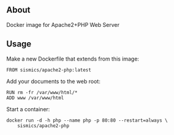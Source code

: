 ## About
Docker image for Apache2+PHP Web Server

## Usage

Make a new Dockerfile that extends from this image:
```
FROM sismics/apache2-php:latest
```

Add your documents to the web root:

```
RUN rm -fr /var/www/html/*
ADD www /var/www/html
```

Start a container:

```
docker run -d -h php --name php -p 80:80 --restart=always \
    sismics/apache2-php
```

